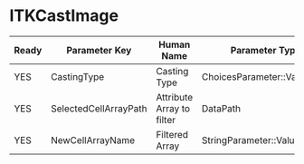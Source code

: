 # ITKCastImage #

| Ready | Parameter Key | Human Name | Parameter Type | Parameter Class |
|-------|---------------|------------|-----------------|----------------|
| YES | CastingType | Casting Type | ChoicesParameter::ValueType | ChoicesParameter |
| YES | SelectedCellArrayPath | Attribute Array to filter | DataPath | ArraySelectionParameter |
| YES | NewCellArrayName | Filtered Array | StringParameter::ValueType | StringParameter |
